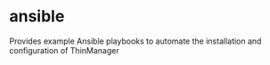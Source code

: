 # ansible
Provides example Ansible playbooks to automate the installation and configuration of ThinManager
